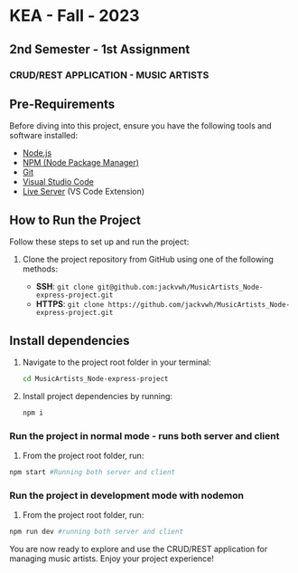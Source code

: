 # KEA - Fall - 2023

## 2nd Semester - 1st Assignment

### CRUD/REST APPLICATION - MUSIC ARTISTS

## Pre-Requirements

Before diving into this project, ensure you have the following tools and software installed:

- [Node.js](https://nodejs.org/)
- [NPM (Node Package Manager)](https://www.npmjs.com/)
- [Git](https://git-scm.com/)
- [Visual Studio Code](https://code.visualstudio.com/)
- [Live Server](https://marketplace.visualstudio.com/items?itemName=ritwickdey.LiveServer) (VS Code Extension)

## How to Run the Project

Follow these steps to set up and run the project:

1. Clone the project repository from GitHub using one of the following methods:

   - **SSH**: `git clone git@github.com:jackvwh/MusicArtists_Node-express-project.git`
   - **HTTPS**: `git clone https://github.com/jackvwh/MusicArtists_Node-express-project.git`

## Install dependencies

1. Navigate to the project root folder in your terminal:

   ```bash
   cd MusicArtists_Node-express-project
   ```

2. Install project dependencies by running:

   ```bash
   npm i
   ```

### Run the project in normal mode - runs both server and client

   1.  From the project root folder, run:

   ```bash
   npm start #Running both server and client
   ```

### Run the project in development mode with nodemon 
   
   1.  From the project root folder, run:

   ```bash
   npm run dev #running both server and client
   ```
   


You are now ready to explore and use the CRUD/REST application for managing music artists. Enjoy your project experience!
